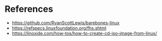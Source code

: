# References

* https://github.com/RyanScottLewis/barebones-linux
* https://refspecs.linuxfoundation.org/fhs.shtml
* https://linoxide.com/how-tos/how-to-create-cd-iso-image-from-linux/

